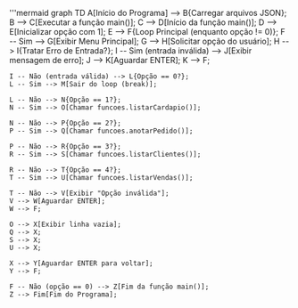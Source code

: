 '''mermaid
graph TD
    A[Início do Programa] --> B{Carregar arquivos JSON};
    B --> C[Executar a função main()];
    C --> D[Início da função main()];
    D --> E[Inicializar opção com 1];
    E --> F{Loop Principal (enquanto opção != 0)};
    F -- Sim --> G[Exibir Menu Principal];
    G --> H[Solicitar opção do usuário];
    H --> I{Tratar Erro de Entrada?};
    I -- Sim (entrada inválida) --> J[Exibir mensagem de erro];
    J --> K[Aguardar ENTER];
    K --> F;
    
    I -- Não (entrada válida) --> L{Opção == 0?};
    L -- Sim --> M[Sair do loop (break)];
    
    L -- Não --> N{Opção == 1?};
    N -- Sim --> O[Chamar funcoes.listarCardapio()];
    
    N -- Não --> P{Opção == 2?};
    P -- Sim --> Q[Chamar funcoes.anotarPedido()];
    
    P -- Não --> R{Opção == 3?};
    R -- Sim --> S[Chamar funcoes.listarClientes()];
    
    R -- Não --> T{Opção == 4?};
    T -- Sim --> U[Chamar funcoes.listarVendas()];
    
    T -- Não --> V[Exibir "Opção inválida"];
    V --> W[Aguardar ENTER];
    W --> F;
    
    O --> X[Exibir linha vazia];
    Q --> X;
    S --> X;
    U --> X;

    X --> Y[Aguardar ENTER para voltar];
    Y --> F;
    
    F -- Não (opção == 0) --> Z[Fim da função main()];
    Z --> Fim[Fim do Programa];
